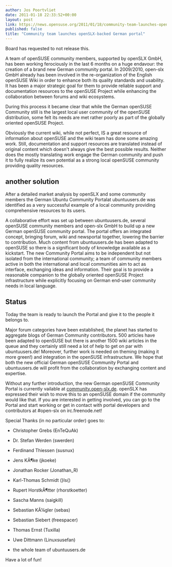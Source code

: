 ```yaml
---
author: Jos Poortvliet
date: 2011-01-18 22:33:52+00:00
layout: post
link: https://news.opensuse.org/2011/01/18/community-team-launches-openslx-backed-german-portal/
published: false
title: "Community team launches openSLX-backed German portal"
---
```

Board has requested to not release this.


A team of openSUSE community members, supported by openSLX GmbH, has been working ferociously in the last 6 months on a huge endavour: the creation of a brand new German community portal. In 2009/2010, open-slx GmbH already has been involved in the re-organization of the English openSUSE Wiki in order to enhance both its quality standards and usability. It has been a major strategic goal for them to provide reliable support and documentation resources to the openSUSE Project while enhancing the collaboration between forums and wiki ecosystems.

During this process it became clear that while the German openSUSE Community still is the largest local user community of the openSUSE distribution, some felt its needs are met rather poorly as part of the  globally oriented openSUSE Project.

Obviously the current wiki, while not perfect, IS a great resource of information about openSUSE and the wiki team has done some amazing work. Still, documentation and support resources are translated instead of original content which doesn't always give the best possible results. Neither does the mostly translating work engage the German community and push it to fully realize its own potential as a strong local openSUSE community providing quality resources.


## another solution


After a detailed market analysis  by openSLX and some community members the German Ubuntu Community Portalat ubuntuusers.de was identified as a very successful example of a local community providing comprehensive resources to its users.

A collaborative effort was set up between ubuntuusers.de, several openSUSE community members and open-slx GmbH to build up a new German openSUSE community portal. The portal offers an integrated concept, bringing forum, wiki and newsportal together, lowering the barrier to contribution. Much content from ubuntuusers.de has been adapted to openSUSE so there is a significant body of knowledge available as a kickstart. The new Community Portal aims to be independent but not isolated from the international community; a team of community members active in both the international and local communities aim to act as interface, exchanging ideas and information. Their goal is to provide a reasonable companion to the globally oriented openSUSE Project  infrastructure while explicitly focusing on German end-user community needs in local language.


## Status


Today the team is ready to launch the Portal and give it to the people it belongs to.

Major forum categories have been established, the planet has started to aggregate blogs of German Community contributors. 500 articles have been adapted to openSUSE but there is another 1500 wiki articles in the queue and they certainly still need a lot of help to get on par with ubuntuusers.de! Moreover, further work is needed on theming (making it more green!) and integration in the openSUSE infrastructure. We hope that both the new official German openSUSE Community Portal and ubuntuusers.de will profit from the collaboration by exchanging content and expertise.

Without any further introduction, the new German openSUSE Community Portal is currently vailable at [community.open-slx.de](http://community.open-slx.de/). openSLX has expressed their wish to move this to an openSUSE domain if the community would like that. If you are interested in getting involved, you can go to the Portal and start working or get in contact with portal developers and contributors at #open-slx on irc.freenode.net!

Special Thanks (in no particular order) goes to:



	
  * Christopher Grebs (EnTeQuAk)

	
  * Dr. Stefan Werden (swerden)

	
  * Ferdinand Thiessen (susnux)

	
  * Jens KÃ¶ke (jkoeke)

	
  * Jonathan Rocker (Jonathan_R)

	
  * Karl-Thomas Schmidt (}ls{)

	
  * Rupert HorstkÃ¶tter (rhorstkoetter)

	
  * Sascha Manns (saigkill)

	
  * Sebastian KÃ¼gler (sebas)

	
  * Sebastian Siebert (freespacer)

	
  * Thomas Ernst (Tuxilla)

	
  * Uwe Dittmann (Linuxsusefan)

	
  * the whole team of ubuntuusers.de


Have a lot of fun!		
